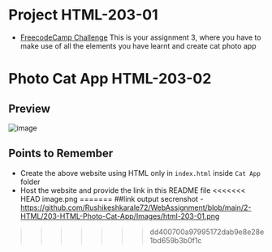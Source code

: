 # Project HTML-203-01
- [FreecodeCamp Challenge](https://www.freecodecamp.org/learn/2022/responsive-web-design/learn-html-by-building-a-cat-photo-app/step-1)
This is your assignment 3, where you have to make use of all the elements you have learnt and create cat photo app

# Photo Cat App HTML-203-02

## Preview
![image](./Images/Screenshot%202022-09-17%20at%2012.29.17%20PM.png)

## Points to Remember
- Create the above website using HTML only in ```index.html``` inside ```Cat App``` folder
- Host the website and provide the link in this README file
<<<<<<< HEAD
image.png
=======
##link  output secrenshot - https://github.com/Rushikeshkarale72/WebAssignment/blob/main/2-HTML/203-HTML-Photo-Cat-App/Images/html-203-01.png
>>>>>>> dd400700a97995172dab9e8e28e1bd659b3b0f1c
